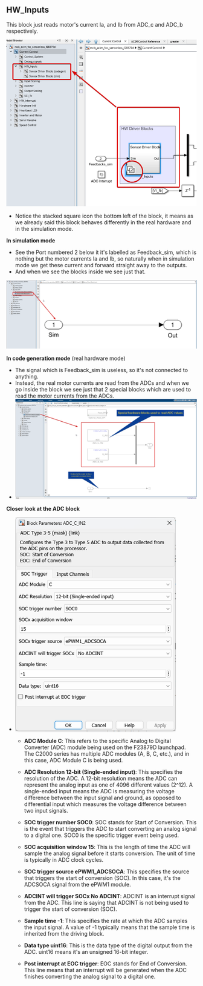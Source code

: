 
## HW_Inputs

This block just reads motor's current Ia, and Ib from ADC_c and ADC_b respectively.

![alt text](../images/writings_image-2.png)


- Notice the stacked square icon the bottom left of the block, it means as we already said this block behaves differently in the real hardware and in the simulation mode.

**In simulation mode**
  - See the Port numbered 2 below it it's labelled as Feedback_sim, which is nothing but the motor currents Ia and Ib, so naturally when in simulation mode we get these current and forward straight away to the outputs.
  - And when we see the blocks inside we see just that.
  
  ![alt text](../images/writings_image-3.png)

**In code generation mode** (real hardware mode)
  - The signal which is Feedback_sim is useless, so it's not connected to anything.
  - Instead, the real motor currents are read from the ADCs and when we go inside the block we see just that 2 special blocks which are used to read the motor currents from the ADCs. 
  - ![alt text](../images/writings_image-4.png)
  
  **Closer look at the ADC block**
  - ![alt text](../images/writings_image-5.png)
    - **ADC Module C**: This refers to the specific Analog to Digital Converter (ADC) module being used on the F23879D launchpad. The C2000 series has multiple ADC modules (A, B, C, etc.), and in this case, ADC Module C is being used.

    - **ADC Resolution 12-bit (Single-ended input)**: This specifies the resolution of the ADC. A 12-bit resolution means the ADC can represent the analog input as one of 4096 different values (2^12). A single-ended input means the ADC is measuring the voltage difference between the input signal and ground, as opposed to differential input which measures the voltage difference between two input signals.

    - **SOC trigger number SOC0**: SOC stands for Start of Conversion. This is the event that triggers the ADC to start converting an analog signal to a digital one. SOC0 is the specific trigger event being used.

    - **SOC acquisition window 15**: This is the length of time the ADC will sample the analog signal before it starts conversion. The unit of time is typically in ADC clock cycles.

    - **SOC trigger source ePWM1_ADCSOCA**: This specifies the source that triggers the start of conversion (SOC). In this case, it's the ADCSOCA signal from the ePWM1 module.

    - **ADCINT will trigger SOCx No ADCINT**: ADCINT is an interrupt signal from the ADC. This line is saying that ADCINT is not being used to trigger the start of conversion (SOC).

    - **Sample time -1**: This specifies the rate at which the ADC samples the input signal. A value of -1 typically means that the sample time is inherited from the driving block.

    - **Data type uint16**: This is the data type of the digital output from the ADC. uint16 means it's an unsigned 16-bit integer.

    - **Post interrupt at EOC trigger**: EOC stands for End of Conversion. This line means that an interrupt will be generated when the ADC finishes converting the analog signal to a digital one.
